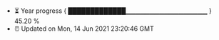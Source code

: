 - ⏳ Year progress { █████████████▁▁▁▁▁▁▁▁▁▁▁▁▁▁▁▁▁ } 45.20 %
- ⏰ Updated on Mon, 14 Jun 2021 23:20:46 GMT

